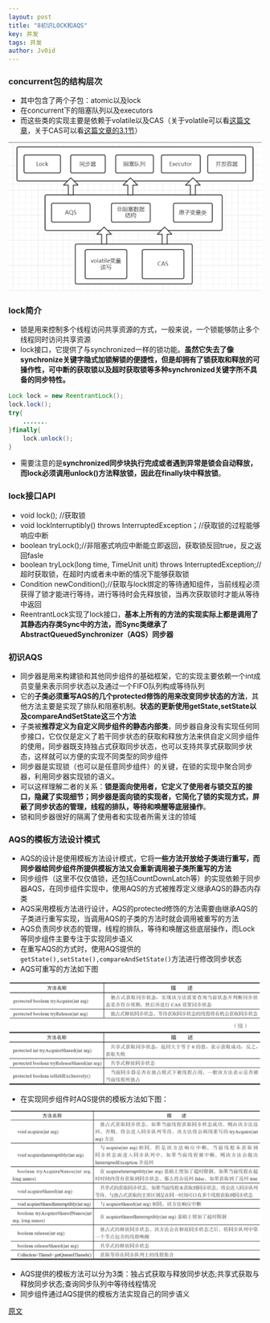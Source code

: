 ```yaml
---
layout: post
title: "8初识LOCK和AQS"
key: 并发
tags: 并发
author: Jv0id
---
```




### concurrent包的结构层次

- 其中包含了两个子包：atomic以及lock
- 在concurrent下的阻塞队列以及executors
- 而这些类的实现主要是依赖于volatile以及CAS（关于volatile可以看[这篇文章](https://juejin.im/post/5ae9b41b518825670b33e6c4)，关于CAS可以看[这篇文章的3.1节](https://juejin.im/post/5ae6dc04f265da0ba351d3ff)）

![](https://raw.githubusercontent.com/jv0id/jv0id.github.io/master/images/concurrent.png)



### lock简介

- 锁是用来控制多个线程访问共享资源的方式，一般来说，一个锁能够防止多个线程同时访问共享资源
- lock接口，它提供了与synchronized一样的锁功能。**虽然它失去了像synchronize关键字隐式加锁解锁的便捷性，但是却拥有了锁获取和释放的可操作性，可中断的获取锁以及超时获取锁等多种synchronized关键字所不具备的同步特性。**

```java
Lock lock = new ReentrantLock();
lock.lock();
try{
	.......
}finally{
	lock.unlock();
}

```

- 需要注意的是**synchronized同步块执行完成或者遇到异常是锁会自动释放，而lock必须调用unlock()方法释放锁，因此在finally块中释放锁**。

### lock接口API

- void lock(); //获取锁
- void lockInterruptibly() throws InterruptedException；//获取锁的过程能够响应中断
- boolean tryLock();//非阻塞式响应中断能立即返回，获取锁反回true，反之返回fasle
- boolean tryLock(long time, TimeUnit unit) throws InterruptedException;//超时获取锁，在超时内或者未中断的情况下能够获取锁 
- Condition newCondition();//获取与lock绑定的等待通知组件，当前线程必须获得了锁才能进行等待，进行等待时会先释放锁，当再次获取锁时才能从等待中返回
- ReentrantLock实现了lock接口，**基本上所有的方法的实现实际上都是调用了其静态内存类Sync中的方法，而Sync类继承了AbstractQueuedSynchronizer（AQS）同步器**

### 初识AQS

- 同步器是用来构建锁和其他同步组件的基础框架，它的实现主要依赖一个int成员变量来表示同步状态以及通过一个FIFO队列构成等待队列
- 它的**子类必须重写AQS的几个protected修饰的用来改变同步状态的方法**，其他方法主要是实现了排队和阻塞机制。**状态的更新使用getState,setState以及compareAndSetState这三个方法**
- 子类被**推荐定义为自定义同步组件的静态内部类**，同步器自身没有实现任何同步接口，它仅仅是定义了若干同步状态的获取和释放方法来供自定义同步组件的使用，同步器既支持独占式获取同步状态，也可以支持共享式获取同步状态，这样就可以方便的实现不同类型的同步组件
- 同步器是实现锁（也可以是任意同步组件）的关键，在锁的实现中聚合同步器，利用同步器实现锁的语义。
- 可以这样理解二者的关系：**锁是面向使用者，它定义了使用者与锁交互的接口，隐藏了实现细节；同步器是面向锁的实现者，它简化了锁的实现方式，屏蔽了同步状态的管理，线程的排队，等待和唤醒等底层操作**。
- 锁和同步器很好的隔离了使用者和实现者所需关注的领域

### AQS的模板方法设计模式

- AQS的设计是使用模板方法设计模式，它将**一些方法开放给子类进行重写，而同步器给同步组件所提供模板方法又会重新调用被子类所重写的方法**
- 同步组件（这里不仅仅值锁，还包括CountDownLatch等）的实现依赖于同步器AQS，在同步组件实现中，使用AQS的方式被推荐定义继承AQS的静态内存类
- AQS采用模板方法进行设计，AQS的protected修饰的方法需要由继承AQS的子类进行重写实现，当调用AQS的子类的方法时就会调用被重写的方法
- AQS负责同步状态的管理，线程的排队，等待和唤醒这些底层操作，而Lock等同步组件主要专注于实现同步语义
- 在重写AQS的方式时，使用AQS提供的`getState(),setState(),compareAndSetState()`方法进行修改同步状态
- AQS可重写的方法如下图

![](https://raw.githubusercontent.com/jv0id/jv0id.github.io/master/images/AQS.png)

- 在实现同步组件时AQS提供的模板方法如下图：

![](https://raw.githubusercontent.com/jv0id/jv0id.github.io/master/images/AQS2.png)

- AQS提供的模板方法可以分为3类：独占式获取与释放同步状态;共享式获取与释放同步状态;查询同步队列中等待线程情况
- 同步组件通过AQS提供的模板方法实现自己的同步语义

[原文](https://juejin.im/post/5aeb055b6fb9a07abf725c8c#heading-3)
